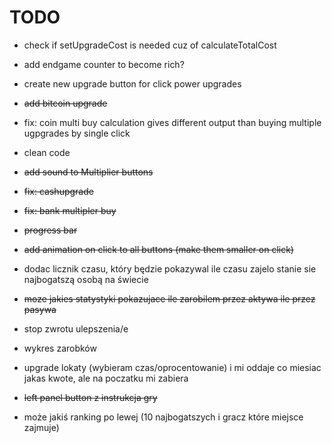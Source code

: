 # TODO

- check if setUpgradeCost is needed cuz of calculateTotalCost
- add endgame counter to become rich?
- create new upgrade button for click power upgrades
- ~~add bitcoin upgrade~~
- fix: coin multi buy calculation gives different output than buying multiple ugpgrades by single click
- clean code
- ~~add sound to Multiplier buttons~~
- ~~fix: cashupgrade~~
- ~~fix: bank multipler buy~~
- ~~progress bar~~
- ~~add animation on click to all buttons (make them smaller on click)~~


- dodac licznik czasu, który będzie pokazywal ile czasu zajelo stanie sie najbogatszą osobą na świecie
- ~~moze jakies statystyki pokazujace ile zarobilem przez aktywa ile przez pasywa~~
- stop zwrotu ulepszenia/e
- wykres zarobków 
- upgrade lokaty (wybieram czas/oprocentowanie) i mi oddaje co miesiac jakas kwote, ale na poczatku mi zabiera 
- ~~left panel button z instrukcja gry~~
- może jakiś ranking po lewej (10 najbogatszych i gracz które miejsce zajmuje)